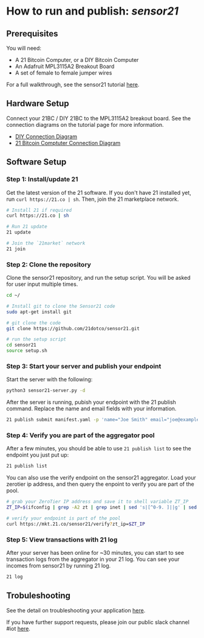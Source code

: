 # How to run and publish: _**sensor21**_

## Prerequisites

You will need:

* A 21 Bitcoin Computer, or a DIY Bitcoin Computer
* An Adafruit MPL3115A2 Breakout Board
* A set of female to female jumper wires

For a full walkthrough, see the sensor21 tutorial [here](https://21.co/learn/sensor21/).

## Hardware Setup

Connect your 21BC / DIY 21BC to the MPL3115A2 breakout board. See the connection diagrams on the tutorial page for more information.

* [DIY Connection Diagram](https://21.co/learn/sensor21/#step-1-connect-the-sensor-to-your-raspberry-pi)
* [21 Bitcoin Comptuter Connection Diagram](http://21.co/learn/sensor21/#step-1-connect-the-sensor-to-your-21-bitcoin-computer)


## Software Setup

### Step 1: Install/update 21
Get the latest version of the 21 software. If you don't have 21 installed yet, run `curl https://21.co | sh`. Then, join the 21 marketplace network.

``` bash
# Install 21 if required
curl https://21.co | sh

# Run 21 update
21 update

# Join the `21market` network
21 join
```

### Step 2: Clone the repository
Clone the sensor21 repository, and run the setup script. You will be asked for user input multiple times. 

``` bash
cd ~/

# Install git to clone the Sensor21 code
sudo apt-get install git

# git clone the code
git clone https://github.com/21dotco/sensor21.git

# run the setup script
cd sensor21
source setup.sh
```

### Step 3: Start your server and publish your endpoint

Start the server with the following:

``` bash
python3 sensor21-server.py -d
```

After the server is running, pubish your endpoint with the 21 publish command. Replace the name and email fields with your information.

``` bash
21 publish submit manifest.yaml -p 'name="Joe Smith" email="joe@example.com" price="5" host="AUTO" port="6002"'
```

### Step 4: Verify you are part of the aggregator pool

After a few minutes, you should be able to use `21 publish list`
to see the endpoint you just put up:
 
``` bash
21 publish list
```

You can also use the verify endpoint on the sensor21 aggregator. Load your zerotier ip address, and then query the enpoint to verify you are part of the pool.

``` bash
# grab your ZeroTier IP address and save it to shell variable ZT_IP
ZT_IP=$(ifconfig | grep -A2 zt | grep inet | sed 's|[^0-9. ]||g' | sed 's|[^ \t]*||' | awk 'NR==1{print $1}')

# verify your endpoint is part of the pool
curl https://mkt.21.co/sensor21/verify?zt_ip=$ZT_IP
```

### Step 5: View transactions with 21 log

After your server has been online for ~30 minutes, you can start to see transaction logs from the aggregator in your 21 log. You can see your incomes from sensor21 by running 21 log. 

``` bash
21 log
```

## Trobuleshooting

See the detail on troubleshooting your application [here](http://21.co/learn/sensor21/#troubleshooting).

If you have further support requests, please join our public slack channel #iot [here](http://slack.21.co/).

